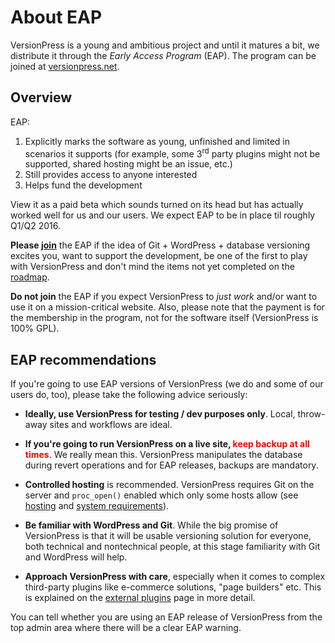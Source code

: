 # About EAP

VersionPress is a young and ambitious project and until it matures a bit, we distribute it through the *Early Access Program* (EAP). The program can be joined at [versionpress.net](http://versionpress.net).


## Overview

EAP:

 1. Explicitly marks the software as young, unfinished and limited in scenarios it supports (for example, some 3<sup>rd</sup> party plugins might not be supported, shared hosting might be an issue, etc.)
 2. Still provides access to anyone interested
 3. Helps fund the development

View it as a paid beta which sounds turned on its head but has actually worked well for us and our users. We expect EAP to be in place til roughly Q1/Q2 2016.

**Please [join](http://versionpress.net/#get)** the EAP if the idea of Git + WordPress + database versioning excites you, want to support the development, be one of the first to play with VersionPress and don't mind the items not yet completed on the [roadmap](../release-notes/roadmap).

**Do not join** the EAP if you expect VersionPress to *just work* and/or want to use it on a mission-critical website. Also, please note that the payment is for the membership in the program, not for the software itself (VersionPress is 100% GPL).  


## EAP recommendations

If you're going to use EAP versions of VersionPress (we do and some of our users do, too), please take the following advice seriously:   

 - **Ideally, use VersionPress for testing / dev purposes only**. Local, throw-away sites and workflows are ideal.

 - **If you're going to run VersionPress on a live site, <span style="color:red;">keep backup at all times</span>**. We really mean this. VersionPress manipulates the database during revert operations and for EAP releases, backups are mandatory.

 - **Controlled hosting** is recommended. VersionPress requires Git on the server and `proc_open()` enabled which only some hosts allow (see [hosting](../integrations/hosts) and [system requirements](./installation-uninstallation)).

 - **Be familiar with WordPress and Git**. While the big promise of VersionPress is that it will be usable versioning solution for everyone, both technical and nontechnical people, at this stage familiarity with Git and WordPress will help.

 - **Approach VersionPress with care**, especially when it comes to complex third-party plugins like e-commerce solutions, "page builders" etc. This is explained on the [external plugins](../feature-focus/external-plugins) page in more detail.

You can tell whether you are using an EAP release of VersionPress from the top admin area where there will be a clear EAP warning.

